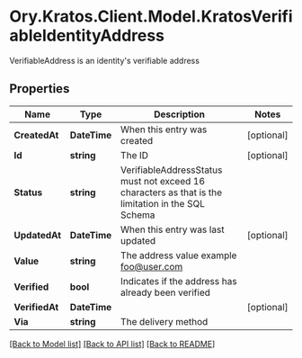 # Ory.Kratos.Client.Model.KratosVerifiableIdentityAddress
VerifiableAddress is an identity's verifiable address

## Properties

Name | Type | Description | Notes
------------ | ------------- | ------------- | -------------
**CreatedAt** | **DateTime** | When this entry was created | [optional] 
**Id** | **string** | The ID | [optional] 
**Status** | **string** | VerifiableAddressStatus must not exceed 16 characters as that is the limitation in the SQL Schema | 
**UpdatedAt** | **DateTime** | When this entry was last updated | [optional] 
**Value** | **string** | The address value  example foo@user.com | 
**Verified** | **bool** | Indicates if the address has already been verified | 
**VerifiedAt** | **DateTime** |  | [optional] 
**Via** | **string** | The delivery method | 

[[Back to Model list]](../README.md#documentation-for-models) [[Back to API list]](../README.md#documentation-for-api-endpoints) [[Back to README]](../README.md)

